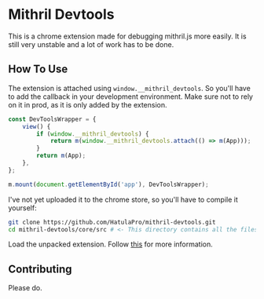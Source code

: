 # Mithril Devtools

This is a chrome extension made for debugging mithril.js more easily. It is still very unstable and a lot of work has to be done.

## How To Use

The extension is attached using `window.__mithril_devtools`. So you'll have to add the callback in your development environment.
Make sure not to rely on it in prod, as it is only added by the extension.

```js
const DevToolsWrapper = {
	view() {
		if (window.__mithril_devtools) {
			return m(window.__mithril_devtools.attach(() => m(App)));
		}
		return m(App);
	},
};

m.mount(document.getElementById('app'), DevToolsWrapper);
```

I've not yet uploaded it to the chrome store, so you'll have to compile it yourself:

```bash
git clone https://github.com/HatulaPro/mithril-devtools.git
cd mithril-devtools/core/src # <- This directory contains all the files needed. There is no build step.
```

Load the unpacked extension. Follow [this](https://developer.chrome.com/docs/extensions/get-started/tutorial/hello-world#load-unpacked) for more information.

## Contributing 

Please do. 